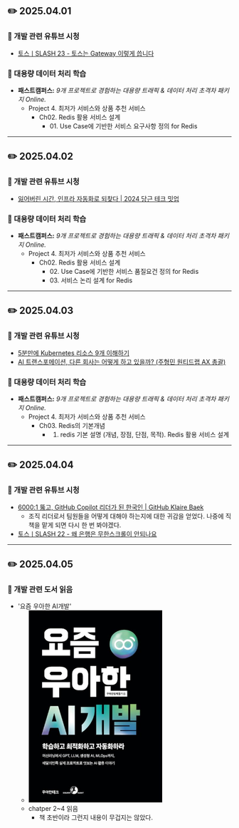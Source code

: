 ## ✏️ 2025.04.01
### 🎥 개발 관련 유튜브 시청
- [토스ㅣSLASH 23 - 토스는 Gateway 이렇게 씁니다](https://youtu.be/Zs3jVelp0L8?si=JzDhx_Cuk4meZQ0t)
### 🎥 대용량 데이터 처리 학습
- **패스트캠퍼스:** _9개 프로젝트로 경험하는 대용량 트래픽 & 데이터 처리 초격차 패키지 Online._
  - Project 4. 최저가 서비스와 상품 추천 서비스
    - Ch02. Redis 활용 서비스 설계
      - 01\. Use Case에 기반한 서비스 요구사항 정의 for Redis

---

## ✏️ 2025.04.02
### 🎥 개발 관련 유튜브 시청
- [잃어버린 시간, 인프라 자동화로 되찾다 | 2024 당근 테크 밋업](https://youtu.be/ok_unWmdBuA?si=hDKPKSToXBgm-Z5o)
### 🎥 대용량 데이터 처리 학습
- **패스트캠퍼스:** _9개 프로젝트로 경험하는 대용량 트래픽 & 데이터 처리 초격차 패키지 Online._
  - Project 4. 최저가 서비스와 상품 추천 서비스
    - Ch02. Redis 활용 서비스 설계
      - 02\. Use Case에 기반한 서비스 품질요건 정의 for Redis
      - 03\. 서비스 논리 설계 for Redis

---

## ✏️ 2025.04.03
### 🎥 개발 관련 유튜브 시청
- [5분만에 Kubernetes 리소스 9개 이해하기](https://youtu.be/bM6-AbChWPE?si=bBKvlW-MZdnyRbow)
- [AI 트랜스포메이션, 다른 회사는 어떻게 하고 있을까? (주형민 원티드랩 AX 총괄)](https://youtu.be/EGK3X807-LU?si=yUgN_6ZXzGEdHMNZ)
### 🎥 대용량 데이터 처리 학습
- **패스트캠퍼스:** _9개 프로젝트로 경험하는 대용량 트래픽 & 데이터 처리 초격차 패키지 Online._
  - Project 4. 최저가 서비스와 상품 추천 서비스
    - Ch03. Redis의 기본개념
      - 01. redis 기본 설명 (개념, 장점, 단점, 목적). Redis 활용 서비스 설계

---

## ✏️ 2025.04.04
### 🎥 개발 관련 유튜브 시청
- [6000:1 뚫고, GitHub Copilot 리더가 된 한국인 | GitHub Klaire Baek](https://youtu.be/ZFWCcA7AoMQ?si=7QXCsVhQDDlo_v-Q)
  - 조직 리더로서 팀원들을 어떻게 대해야 하는지에 대한 귀감을 얻었다. 나중에 직책을 맡게 되면 다시 한 번 봐야겠다.
- [토스ㅣSLASH 22 - 왜 은행은 무한스크롤이 안되나요](https://youtu.be/v9rcKpUZw4o?si=lFMUPQcFmEWCiMSp)


---

## ✏️ 2025.04.05
### 📖 개발 관련 도서 읽음
- '요즘 우아한 AI개발'
  - <img src="https://github.com/guraband/TIL/blob/main/images/wooah_ai.jpg?raw=true" width=300/>
  - chatper 2~4 읽음
    - 책 초반이라 그런지 내용이 무겁지는 않았다.

